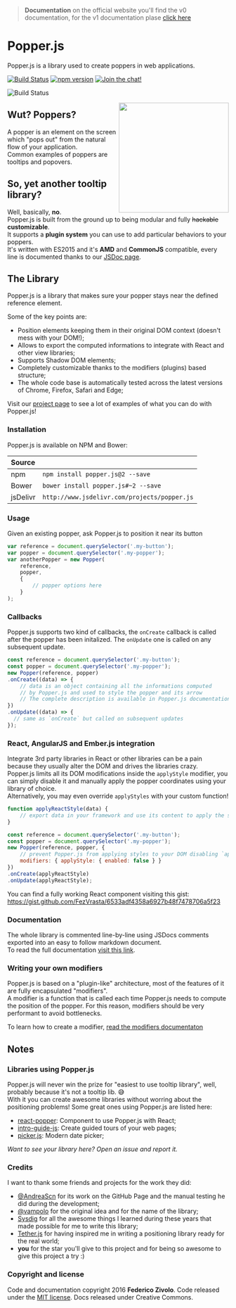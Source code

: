 > **Documentation** on the official website you'll find the v0 documentation, for the
v1 documentation plase [click here](doc/_includes/documentation.md)


# Popper.js

Popper.js is a library used to create poppers in web applications.

[![Build Status](https://travis-ci.org/FezVrasta/popper.js.svg?branch=master)](https://travis-ci.org/FezVrasta/popper.js)
[![npm version](https://badge.fury.io/js/popper.js.svg)](https://badge.fury.io/js/popper.js)
[![Join the chat!](https://badges.gitter.im/Join%20Chat.svg)](https://gitter.im/FezVrasta/popper.js)

![Build Status](https://saucelabs.com/browser-matrix/popperjs.svg?auth=b28bea6e52e761cdd54d8783d59b4f04)

<img src="https://raw.githubusercontent.com/FezVrasta/popper.js/master/popperjs.png" align="right" width=250>


## Wut? Poppers?

A popper is an element on the screen which "pops out" from the natural flow of your application.  
Common examples of poppers are tooltips and popovers.


## So, yet another tooltip library?

Well, basically, **no**.  
Popper.js is built from the ground up to being modular and fully ~~hackable~~ **customizable**.  
It supports a **plugin system** you can use to add particular behaviors to your poppers.  
It's written with ES2015 and it's **AMD** and **CommonJS** compatible, every line is documented thanks to our [JSDoc page](https://fezvrasta.github.io/popper.js/documentation.html).


## The Library

Popper.js is a library that makes sure your popper stays near the defined reference element.  

Some of the key points are:

- Position elements keeping them in their original DOM context (doesn't mess with your DOM!);
- Allows to export the computed informations to integrate with React and other view libraries;
- Supports Shadow DOM elements;
- Completely customizable thanks to the modifiers (plugins) based structure;
- The whole code base is automatically tested across the latest versions of Chrome, Firefox, Safari and Edge;

Visit our [project page](https://fezvrasta.github.io/popper.js) to see a lot of examples of what you can do with Popper.js!


### Installation
Popper.js is available on NPM and Bower:

| Source   |                                              |
|:---------|:---------------------------------------------|
| npm      | `npm install popper.js@2 --save`             |
| Bower    | `bower install popper.js#~2 --save`          |
| jsDelivr | `http://www.jsdelivr.com/projects/popper.js` |


### Usage

Given an existing popper, ask Popper.js to position it near its button

```js
var reference = document.querySelector('.my-button');
var popper = document.querySelector('.my-popper');
var anotherPopper = new Popper(
    reference,
    popper,
    {
        // popper options here
    }
);
```

### Callbacks

Popper.js supports two kind of callbacks, the `onCreate` callback is called after
the popper has been initalized. The `onUpdate` one is called on any subsequent update.

```js
const reference = document.querySelector('.my-button');
const popper = document.querySelector('.my-popper');
new Popper(reference, popper)
.onCreate((data) => {
    // data is an object containing all the informations computed
    // by Popper.js and used to style the popper and its arrow
    // The complete description is available in Popper.js documentation
})
.onUpdate((data) => {
  // same as `onCreate` but called on subsequent updates
});
```

### React, AngularJS and Ember.js integration

Integrate 3rd party libraries in React or other libraries can be a pain because
they usually alter the DOM and drives the libraries crazy.  
Popper.js limits all its DOM modifications inside the `applyStyle` modifier,
you can simply disable it and manually apply the popper coordinates using
your library of choice.  
Alternatively, you may even override `applyStyles` with your custom function!

```js
function applyReactStyle(data) {
    // export data in your framework and use its content to apply the style to your popper
}

const reference = document.querySelector('.my-button');
const popper = document.querySelector('.my-popper');
new Popper(reference, popper, {
    // prevent Popper.js from applying styles to your DOM disabling `applyStyle`
    modifiers: { applyStyle: { enabled: false } }
})
.onCreate(applyReactStyle)
.onUpdate(applyReactStyle);

```

You can find a fully working React component visiting this gist:  
https://gist.github.com/FezVrasta/6533adf4358a6927b48f7478706a5f23


### Documentation

The whole library is commented line-by-line using JSDocs comments exported into
an easy to follow markdown document.  
To read the full documentation [visit this link](doc/_includes/documentation.md).


### Writing your own modifiers

Popper.js is based on a "plugin-like" architecture, most of the features of it are fully encapsulated "modifiers".  
A modifier is a function that is called each time Popper.js needs to compute the position of the popper. For this reason, modifiers should be very performant to avoid bottlenecks.  

To learn how to create a modifier, [read the modifiers documentaton](doc/_includes/documentation.md#modifiers--object)



## Notes

### Libraries using Popper.js

Popper.js will never win the prize for "easiest to use tooltip library", well, probably because it's not a tooltip lib. 😅  
With it you can create awesome libraries without worring about the positioning problems! Some great ones using Popper.js are listed here:

- [react-popper](https://github.com/souporserious/react-popper): Component to use Popper.js with React;
- [intro-guide-js](https://github.com/johanlahti/intro-guide-js): Create guided tours of your web pages;
- [picker.js](https://github.com/GeekAb/picker.js): Modern date picker;

_Want to see your library here? Open an issue and report it._


### Credits
I want to thank some friends and projects for the work they did:

- [@AndreaScn](https://github.com/AndreaScn) for its work on the GitHub Page and the manual testing he did during the development;
- [@vampolo](https://github.com/vampolo) for the original idea and for the name of the library;
- [Sysdig](https://github.com/Draios) for all the awesome things I learned during these years that made possible for me to write this library;
- [Tether.js](http://github.hubspot.com/tether/) for having inspired me in writing a positioning library ready for the real world;
- **you** for the star you'll give to this project and for being so awesome to give this project a try :)

### Copyright and license
Code and documentation copyright 2016 **Federico Zivolo**. Code released under the [MIT license](LICENSE.md). Docs released under Creative Commons.

